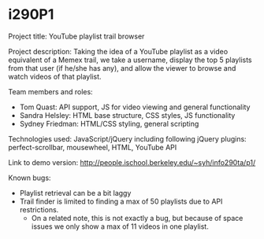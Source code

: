 i290P1
======
Project title: YouTube playlist trail browser

Project description: Taking the idea of a YouTube playlist as a video equivalent of a Memex trail, we take a username, display the top 5 playlists from that user (if he/she has any), and allow the viewer to browse and watch videos of that playlist.

Team members and roles:
 - Tom Quast: API support, JS for video viewing and general functionality
 - Sandra Helsley: HTML base structure, CSS styles, JS functionality
 - Sydney Friedman: HTML/CSS styling, general scripting

Technologies used: JavaScript/jQuery including following jQuery plugins: perfect-scrollbar, mousewheel, HTML, YouTube API

Link to demo version: http://people.ischool.berkeley.edu/~syh/info290ta/p1/

Known bugs:
 - Playlist retrieval can be a bit laggy
 - Trail finder is limited to finding a max of 50 playlists due to API restrictions.
   - On a related note, this is not exactly a bug, but because of space issues we only show a max of 11 videos in one playlist.
 